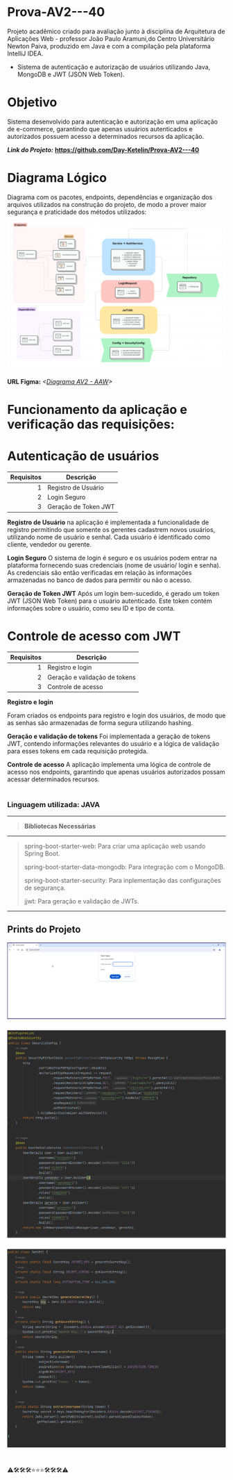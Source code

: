 # Prova-AV2---40


Projeto acadêmico criado para avaliação junto à disciplina de Arquitetura de Aplicações Web - professor João Paulo Aramuni,do Centro Universitário Newton Paiva, produzido em Java e com a compilação pela plataforma IntelliJ IDEA.

* Sistema de autenticação e autorização de usuários utilizando Java, MongoDB e JWT (JSON Web Token).


# Objetivo

Sistema desenvolvido para autenticação e autorização em uma aplicação de e-commerce, garantindo que apenas usuários autenticados e autorizados possuem acesso a determinados recursos da aplicação.


***Link do Projeto:*** **<https://github.com/Day-Ketelin/Prova-AV2---40>**
#


# Diagrama Lógico

Diagrama com os pacotes, endpoints, dependências e organização dos arquivos utilizados na construção do projeto, de modo a prover maior segurança e praticidade dos métodos utilizados:

![](https://github.com/Day-Ketelin/Prova-AV2---40/blob/main/Imagens/Diagrama.png)

**URL Figma:** *<[Diagrama AV2 - AAW](https://www.figma.com/board/6a6TMNpSDZcErRFS480ql0/Diagrama-AV2---AAW?node-id=0-1&t=N7Ruq6qPl7XoQH9K-0)>*

##


# Funcionamento da aplicação e verificação das requisições:

#  Autenticação de usuários

|Requisitos|    Descrição         |
|---------:|--------------------- |
|     1    | Registro de Usuário  |
|     2    | Login Seguro         |
|     3    | Geração de Token JWT |

**Registro de Usuário**
na aplicação é implementada a funcionalidade de registro permitindo que somente os gerentes cadastrem novos usuários, utilizando nome de usuário e senhal. Cada usuário é identificado como cliente, vendedor ou gerente.



**Login Seguro**
O sistema de login é seguro e os usuários podem entrar na plataforma fornecendo suas credenciais (nome de usuário/ login e senha). As credenciais são então verificadas em relação às informações armazenadas no banco de dados para permitir ou não o acesso.



**Geração de Token JWT**
Após um login bem-sucedido, é gerado um token JWT (JSON Web Token) para o usuário autenticado. Este token contém informações sobre o usuário, como seu ID e tipo de conta.

# Controle de acesso com JWT

|Requisitos|       Descrição                |
|---------:|--------------------------------|
|     1    | Registro e login               |
|     2    | Geração e validação de tokens  |
|     3    | Controle de acesso             |


**Registro e login**

Foram criados os endpoints para registro e login dos usuários, de modo que as senhas são armazenadas de forma segura utilizando hashing.



**Geração e validação de tokens**
Foi implementada a geração de tokens JWT, contendo informações relevantes do usuário e a lógica de validação para esses tokens em cada requisição protegida.





**Controle de acesso**
A aplicação implementa uma lógica de controle de acesso nos endpoints, garantindo que apenas usuários autorizados possam acessar determinados recursos.

#



#




### Linguagem utilizada: JAVA

---
>**Bibliotecas Necessárias**
---
>spring-boot-starter-web: Para criar uma aplicação web usando Spring Boot.
>
>spring-boot-starter-data-mongodb: Para integração com o MongoDB.
>
>spring-boot-starter-security: Para inplementação das configurações de segurança.
>
>jjwt: Para geração e validação de JWTs.

---

## Prints do Projeto

![](https://github.com/Day-Ketelin/Prova-AV2---40/blob/main/Imagens/Login.png)

###

![](https://github.com/Day-Ketelin/Prova-AV2---40/blob/main/Imagens/SecurityConfig.png)

###


![](https://github.com/Day-Ketelin/Prova-AV2---40/blob/main/Imagens/JwtUtil.png)



#

⚠️🛠️🛠️🛠️⭐⭐⭐🛠️🛠️🛠️⚠️
